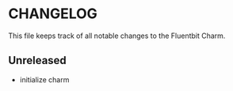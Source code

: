 # CHANGELOG

This file keeps track of all notable changes to the Fluentbit Charm.

## Unreleased

- initialize charm
